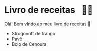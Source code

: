 # Livro de receitas   👩‍🍳

Olá! Bem vIndo ao meu livro de receitas 👋

- Strogonoff de frango
- Pavê
- Bolo de Cenoura   

